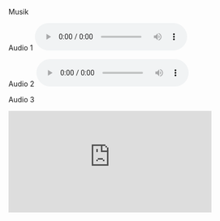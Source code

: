 Musik

Audio 1
<audio src="images/AndHeShallPurify.mp3" controls preload></audio>

Audio 2
<audio src="https://drive.google.com/file/d/1W6zcOrOyp0uLDpD-EhxY4ON5YZwAgFi0/preview" controls preload></audio>

Audio 3
<iframe allowtransparency="true"
style="background: #FFFFFF;"
  frameborder="0" 
  width="400"     
  height="200"
  src="https://drive.google.com/file/d/1W6zcOrOyp0uLDpD-EhxY4ON5YZwAgFi0/preview">    
</iframe>
